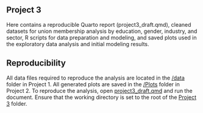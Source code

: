 Project 3
---
Here contains a reproducible Quarto report (project3_draft.qmd), cleaned datasets for union membership analysis by education, gender, industry, and sector, R scripts for data preparation and modeling, and saved plots used in the exploratory data analysis and initial modeling results.

## Reproducibility
All data files required to reproduce the analysis are located in the [/data](https://github.com/nalucasucsc/stat155/tree/main/Project%201/Data) folder in Project 1. All generated plots are saved in the [/Plots](https://github.com/nalucasucsc/stat155/tree/main/Project%202/Plots) folder in Project 2. To reproduce the analysis, open [project3_draft.qmd](https://github.com/nalucasucsc/stat155/blob/main/Project%203/project3_draft.qmd) and run the document. Ensure that the working directory is set to the root of the [Project 3](https://github.com/nalucasucsc/stat155/tree/main/Project%203) folder.
